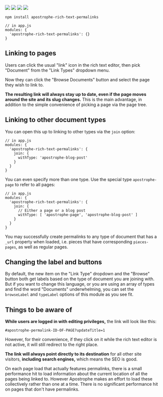 <img src="https://raw.githubusercontent.com/apostrophecms/apostrophe-pieces-orderings-bundle/master/screenshots/screenshot-1.png" />
<img src="https://raw.githubusercontent.com/apostrophecms/apostrophe-pieces-orderings-bundle/master/screenshots/screenshot-2.png" />
<img src="https://raw.githubusercontent.com/apostrophecms/apostrophe-pieces-orderings-bundle/master/screenshots/screenshot-3.png" />
<img src="https://raw.githubusercontent.com/apostrophecms/apostrophe-pieces-orderings-bundle/master/screenshots/screenshot-4.png" />

```
npm install apostrophe-rich-text-permalinks
```

```
// in app.js
modules: {
  'apostrophe-rich-text-permalinks': {}
}
```

## Linking to pages

Users can click the usual "link" icon in the rich text editor, then pick "Document" from the "Link Types" dropdown menu.

Now they can click the "Browse Documents" button and select the page they wish to link to.

**The resulting link will always stay up to date, even if the page moves around the site and its slug changes.** This is the main advantage, in addition to the simple convenience of picking a page via the page tree.

## Linking to other document types

You can open this up to linking to other types via the `join` option:

```
// in app.js
modules: {
  'apostrophe-rich-text-permalinks': {
    join: {
      withType: 'apostrophe-blog-post'
    }
  }
}
```

You can even specify more than one type. Use the special type `apostrophe-page` to refer to all pages:

```
// in app.js
modules: {
  'apostrophe-rich-text-permalinks': {
    join: {
      // Either a page or a blog post
      withType: [ 'apostrophe-page', 'apostrophe-blog-post' ]
    }
  }
}
```

You may successfully create permalinks to any type of document that has a `_url` property when loaded, i.e. pieces that have corresponding `pieces-pages`, as well as regular pages.

## Changing the label and buttons

By default, the new item on the "Link Type" dropdown and the "Browse" button both get labels based on the type of document you are joining with. But if you want to change this language, or you are using an array of types and find the word "Documents" underwhelming, you can set the `browseLabel` and `typeLabel` options of this module as you see fit.

## Things to be aware of

**While users are logged in with editing privileges,** the link will look like this:

`#apostrophe-permalink-ID-OF-PAGE?updateTitle=1`

However, for their convenience, if they click on it while the rich text editor is not active, it will still redirect to the right place.

**The link will always point directly to its destination** for all other site visitors, **including search engines,** which means the SEO is good.

On each page load that actually features permalinks, there is a small performance hit to load information about the current location of all the pages being linked to. However Apostrophe makes an effort to load these collectively rather than one at a time. There is no significant performance hit on pages that don't have permalinks.

